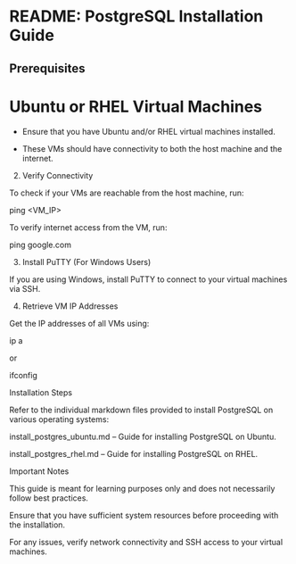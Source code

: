 # README: PostgreSQL Installation Guide

## Prerequisites

# Ubuntu or RHEL Virtual Machines

* Ensure that you have Ubuntu and/or RHEL virtual machines installed.

* These VMs should have connectivity to both the host machine and the internet.

2. Verify Connectivity

To check if your VMs are reachable from the host machine, run:

ping <VM_IP>

To verify internet access from the VM, run:

ping google.com

3. Install PuTTY (For Windows Users)

If you are using Windows, install PuTTY to connect to your virtual machines via SSH.

4. Retrieve VM IP Addresses

Get the IP addresses of all VMs using:

ip a

or

ifconfig

Installation Steps

Refer to the individual markdown files provided to install PostgreSQL on various operating systems:

install_postgres_ubuntu.md – Guide for installing PostgreSQL on Ubuntu.

install_postgres_rhel.md – Guide for installing PostgreSQL on RHEL.

Important Notes

This guide is meant for learning purposes only and does not necessarily follow best practices.

Ensure that you have sufficient system resources before proceeding with the installation.

For any issues, verify network connectivity and SSH access to your virtual machines.

